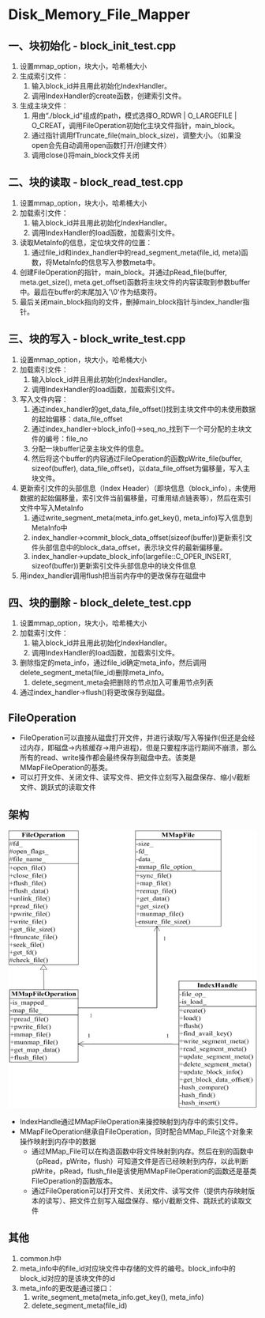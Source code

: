 # Disk_Memory_File_Mapper
## 一、块初始化 - block_init_test.cpp
1. 设置mmap_option，块大小，哈希桶大小
2. 生成索引文件：
    1. 输入block_id并且用此初始化IndexHandler。
    2. 调用IndexHandler的create函数，创建索引文件。
3. 生成主块文件：
    1. 用由“./block_id"组成的path，模式选择O_RDWR | O_LARGEFILE | O_CREAT，调用FileOperation初始化主块文件指针，main_block。
    2. 通过指针调用fTruncate_file(main_block_size)，调整大小。（如果没open会先自动调用open函数打开/创建文件）
    3. 调用close()将main_block文件关闭

## 二、块的读取 - block_read_test.cpp
1. 设置mmap_option，块大小，哈希桶大小
2. 加载索引文件：
   1. 输入block_id并且用此初始化IndexHandler。
   2. 调用IndexHandler的load函数，加载索引文件。
3. 读取MetaInfo的信息，定位块文件的位置：
   1. 通过file_id和index_handler中的read_segment_meta(file_id, meta)函数，将MetaInfo的信息写入参数meta中。
4. 创建FileOperation的指针，main_block。并通过pRead_file(buffer, meta.get_size(), meta.get_offset)函数将主块文件的内容读取到参数buffer中。最后在buffer的末尾加入'\0'作为结束符。
5. 最后关闭main_block指向的文件，删掉main_block指针与index_handler指针。

## 三、块的写入 - block_write_test.cpp
1. 设置mmap_option，块大小，哈希桶大小
2. 加载索引文件：
   1. 输入block_id并且用此初始化IndexHandler。
   2. 调用IndexHandler的load函数，加载索引文件。
3. 写入文件内容：
   1. 通过index_handler的get_data_file_offset()找到主块文件中的未使用数据的起始偏移：data_file_offset
   2. 通过index_handler->block_info()->seq_no_找到下一个可分配的主块文件的编号：file_no
   3. 分配一块buffer记录主块文件的信息。
   4. 然后将这个buffer的内容通过FileOperation的函数pWrite_file(buffer, sizeof(buffer), data_file_offset)，以data_file_offset为偏移量，写入主块文件。
4. 更新索引文件的头部信息（Index Header）（即块信息（block_info），未使用数据的起始偏移量，索引文件当前偏移量，可重用结点链表等），然后在索引文件中写入MetaInfo
   1. 通过write_segment_meta(meta_info.get_key(), meta_info)写入信息到MetaInfo中
   2. index_handler->commit_block_data_offset(sizeof(buffer))更新索引文件头部信息中的block_data_offset，表示块文件的最新偏移量。
   3. index_handler->update_block_info(largefile::C_OPER_INSERT, sizeof(buffer))更新索引文件头部信息中的块文件信息
5. 用index_handler调用flush把当前内存中的更改保存在磁盘中

## 四、块的删除 - block_delete_test.cpp
1. 设置mmap_option，块大小，哈希桶大小
2. 加载索引文件：
   1. 输入block_id并且用此初始化IndexHandler。
   2. 调用IndexHandler的load函数，加载索引文件。
3. 删除指定的meta_info，通过file_id确定meta_info，然后调用delete_segment_meta(file_id)删除meta_info。
   1. delete_segment_meta会把删除的节点加入可重用节点列表
4. 通过index_handler->flush()将更改保存到磁盘。

## FileOperation
- FileOperation可以直接从磁盘打开文件，并进行读取/写入等操作(但还是会经过内存，即磁盘->内核缓存->用户进程)，但是只要程序运行期间不崩溃，那么所有的read、write操作都会最终保存到磁盘中去。该类是MMapFileOperation的基类。
- 可以打开文件、关闭文件、读写文件、把文件立刻写入磁盘保存、缩小/截断文件、跳跃式的读取文件


## 架构
![架构图](img/arch.jpg)
- IndexHandle通过MMapFileOperation来操控映射到内存中的索引文件。
- MMapFileOperation继承自FileOperation，同时配合MMap_File这个对象来操作映射到内存中的数据
  - 通过MMap_File可以在构造函数中将文件映射到内存。然后在别的函数中（pRead，pWrite，flush）可知道文件是否已经映射到内存，以此判断pWrite，pRead，flush_file是该使用MMapFileOperation的函数还是基类FileOperation的函数版本。
  - 通过FileOperation可以打开文件、关闭文件、读写文件（提供内存映射版本的读写）、把文件立刻写入磁盘保存、缩小/截断文件、跳跃式的读取文件


## 其他
1. common.h中
2. meta_info中的file_id对应块文件中存储的文件的编号。block_info中的block_id对应的是该块文件的id
3. meta_info的更改是通过接口：
   1. write_segment_meta(meta_info.get_key(), meta_info)
   2. delete_segment_meta(file_id)